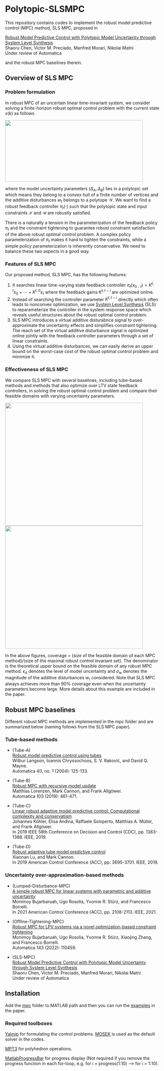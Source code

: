# Polytopic-SLSMPC

This repository contains codes to implement the robust model predictive control (MPC) method, SLS MPC, proposed in 

[Robust Model Predictive Control with Polytopic Model Uncertainty through System Level Synthesis](https://arxiv.org/abs/2203.11375)\
Shaoru Chen, Victor M. Preciado, Manfred Morari, Nikolai Matni\
Under review of Automatica

and the robust MPC baselines therein. 

## Overview of SLS MPC

### Problem formulation
In robust MPC of an uncertain linear time-invariant system, we consider solving a finite-horizon robust optimal control problem with the current state $x(k)$ as follows

<img src="https://github.com/ShaoruChen/web-materials/blob/main/polytopic_SLS_MPC/mpc_formulation.png" width="450" height="200">

where the model uncertainty parameters $(\Delta_A, \Delta_B)$ lies in a polytopic set which means they belong to a convex hull of a finite number of vertices and the additive disturbances $w_t$ belongs to a polytope $\mathcal{W}$. We want to find a robust feedback controller $\pi_t(\cdot)$ such that the polytopic state and input constraints $\mathcal{X}$ and $\mathcal{U}$ are robustly satisfied. 

There is a naturally a tension in the parameterization of the feedback policy $\pi_t$ and the constraint tightening to guarantee robust constraint satisfaction of the above robust optimal control problem. A complex policy parameterization of $\pi_t$ makes it hard to tighten the constraints, while a simple policy parameterization is inherently conservative. We need to balance these two aspects in a good way. 

### Features of SLS MPC
Our proposed method, SLS MPC, has the following features:
1. It searches linear time-varying state feedback controller $\pi_t(x_{0:t}) = K^{t,t}x_0 + \cdots + K^{t,0}x_t$ where the feedback gains $K^{t,t-i}$ are optimized online. 
2. Instead of searching the controller parameter $K^{t,t-i}$ directly which often leads to nonconvex optimization, we use [System Level Synthesis](https://arxiv.org/abs/1904.01634) (SLS) to reparameterize the controller in the system response space which reveals useful structures about the robust optimal control problem. 
3. SLS MPC introduces a virtual additive disturabnce signal to over-approximate the uncertainty effects and simplifies constraint tightening. The reach set of the virtual additive disturbance signal is optimized online jointly with the feedback controller parameters through a set of linear constraints. 
4. Using the virtual additive disturbances, we can easily derive an upper bound on the worst-case cost of the robust optimal control problem and minimize it.

### Effectiveness of SLS MPC
We compare SLS MPC with several baselines, including tube-based methods and methods that also optimize over LTV state feedback controllers, in solving the robust optimal control problem and compare their feasible domains with varying uncertainty parameters. 

<p float="left">
<img src="https://github.com/ShaoruChen/web-materials/blob/main/polytopic_SLS_MPC/coverage_comparison_eps_A.png" width="450" height="400">
<img src="https://github.com/ShaoruChen/web-materials/blob/main/polytopic_SLS_MPC/coverage_comparison_w.png" width="450" height="400">
</p>

In the above figures, coverage = (size of the feasible domain of each MPC method)/(size of the maximal robust control invariant set). The denominator is the theoretical upper bound on the feasible domain of any robust MPC method. $\epsilon_A$ denotes the level of model uncertainty and $\sigma_w$ denotes the magnitude of the additive disturbances $w_t$ considered. Note that SLS MPC always achieves more than 90% coverage even when the uncertainty parameters become large. More details about this example are included in the paper. 

## Robust MPC baselines
Different robust MPC methods are implemented in the mpc folder and are summarized below (naming follows from the SLS MPC paper).

### Tube-based methods

- (Tube-A)\
[Robust model predictive control using tubes](https://www.sciencedirect.com/science/article/abs/pii/S0005109803002838?casa_token=Af0HIAR3diAAAAAA:GBx9AXf6S43f7strRflfa-yPYxftN7A2oQKMz_tDXXn59TNMsvGPhLd7dCTFxC9PJ4MarINO8l0)\
Wilbur Langson, Ioannis Chryssochoos, S. V. Raković, and David Q. Mayne. \
Automatica 40, no. 1 (2004): 125-133.

- (Tube-B)\
[Robust MPC with recursive model update](https://www.sciencedirect.com/science/article/abs/pii/S0005109819300731?casa_token=wRxFJ9AGIHAAAAAA:D-Iw4Y9aObkUuWo1aWUeamVMnDwG354Y5A1kRjZv19hYFqqjGhsGNXkIkXK_Pjs7aq1yYM3iPjg)\
Matthias Lorenzen, Mark Cannon, and Frank Allgöwer.\
Automatica 103 (2019): 461-471.

- (Tube-C)\
[Linear robust adaptive model predictive control: Computational complexity and conservatism](https://ieeexplore.ieee.org/abstract/document/9028970) \
Johannes Köhler, Elisa Andina, Raffaele Soloperto, Matthias A. Müller, and Frank Allgöwer.\
In 2019 IEEE 58th Conference on Decision and Control (CDC), pp. 1383-1388. IEEE, 2019.

- (Tube-D)\
[Robust adaptive tube model predictive control](https://ieeexplore.ieee.org/abstract/document/8814456) \
Xiaonan Lu, and Mark Cannon. \
In 2019 American Control Conference (ACC), pp. 3695-3701. IEEE, 2019.

### Uncertainty over-approximation-based methods

- (Lumped-Disturbance-MPC)\
[A simple robust MPC for linear systems with parametric and additive uncertainty](https://ieeexplore.ieee.org/abstract/document/9482957) \
Monimoy Bujarbaruah, Ugo Rosolia, Yvonne R. Stürz, and Francesco Borrelli. \
In 2021 American Control Conference (ACC), pp. 2108-2113. IEEE, 2021.

- (Offline-Tightening-MPC)\
[Robust MPC for LPV systems via a novel optimization-based constraint tightening](https://www.sciencedirect.com/science/article/pii/S0005109822003156?casa_token=CiP-W89fO8UAAAAA:FyjgmtjKfeg5t5mxDe6LX2yyksPzWr7YjN142CzQV2TaD5g3Al4Ar2S4Gxk9we0A3JMxTw6_cHk) \
Monimoy Bujarbaruah, Ugo Rosolia, Yvonne R. Stürz, Xiaojing Zhang, and Francesco Borrelli. \
Automatica 143 (2022): 110459.

- (SLS-MPC) \
[Robust Model Predictive Control with Polytopic Model Uncertainty through System Level Synthesis](https://arxiv.org/abs/2203.11375)\
Shaoru Chen, Victor M. Preciado, Manfred Morari, Nikolai Matni\
Under review of Automatica

## Installation
Add the [mpc](https://github.com/ShaoruChen/Lumped-Uncertainty-SLS-MPC/tree/main/mpc) folder to MATLAB path and then you can run the [examples](https://github.com/ShaoruChen/Lumped-Uncertainty-SLS-MPC/tree/main/examples) in the paper. 

### Required toolboxes
[Yalmip](https://yalmip.github.io/) for formulating the control problems. [MOSEK](https://docs.mosek.com/9.3/toolbox/install-interface.html) is used as the default solver in the codes. 

[MPT3](https://www.mpt3.org/) for polyhedron operations. 

[MatlabProgressBar](https://www.mathworks.com/matlabcentral/fileexchange/57895-matlabprogressbar) for progress display (Not required if you remove the progress function in each for-loop, e.g. for i = progress(1:10) --> for i = 1:10).
